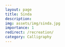 ```yaml
---
layout: page
title: Sinda
description:
img: assets/img/sinda.jpg
importance: 1
redirect: /recreation/
category: Calligraphy
---
```

